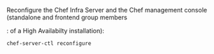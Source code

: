 Reconfigure the Chef Infra Server and the Chef management console (standalone and frontend group members

:   of a High Availabilty installation):

<!-- -->

``` bash
chef-server-ctl reconfigure
```